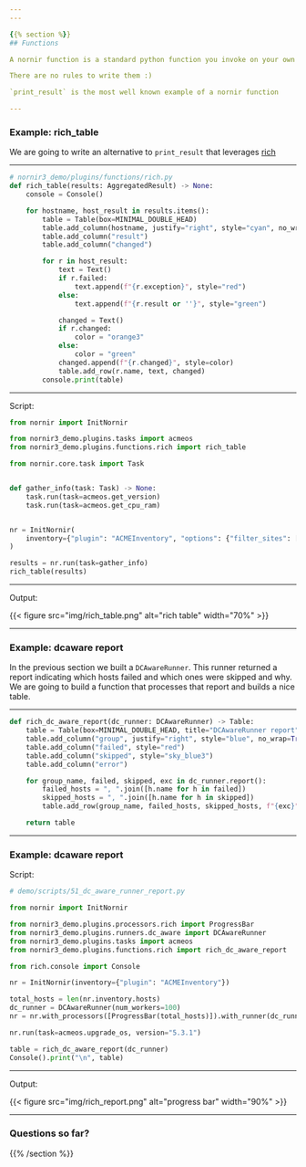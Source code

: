 ```yaml
---
---

{{% section %}}
## Functions

A nornir function is a standard python function you invoke on your own

There are no rules to write them :)

`print_result` is the most well known example of a nornir function

---
```


### Example: rich_table

We are going to write an alternative to `print_result` that leverages [rich](https://github.com/willmcgugan/rich)

---

``` python
# nornir3_demo/plugins/functions/rich.py
def rich_table(results: AggregatedResult) -> None:
    console = Console()

    for hostname, host_result in results.items():
        table = Table(box=MINIMAL_DOUBLE_HEAD)
        table.add_column(hostname, justify="right", style="cyan", no_wrap=True)
        table.add_column("result")
        table.add_column("changed")

        for r in host_result:
            text = Text()
            if r.failed:
                text.append(f"{r.exception}", style="red")
            else:
                text.append(f"{r.result or ''}", style="green")

            changed = Text()
            if r.changed:
                color = "orange3"
            else:
                color = "green"
            changed.append(f"{r.changed}", style=color)
            table.add_row(r.name, text, changed)
        console.print(table)
```

---

Script:

``` python
from nornir import InitNornir

from nornir3_demo.plugins.tasks import acmeos
from nornir3_demo.plugins.functions.rich import rich_table

from nornir.core.task import Task


def gather_info(task: Task) -> None:
    task.run(task=acmeos.get_version)
    task.run(task=acmeos.get_cpu_ram)


nr = InitNornir(
    inventory={"plugin": "ACMEInventory", "options": {"filter_sites": ["earth"]}}
)

results = nr.run(task=gather_info)
rich_table(results)
```

---

Output:

{{< figure src="img/rich_table.png" alt="rich table" width="70%" >}}

---

### Example: dcaware report

In the previous section we built a `DCAwareRunner`. This runner returned a report indicating which hosts failed and which ones were skipped and why. We are going to build a function that processes that report and builds a nice table.


---

``` python
def rich_dc_aware_report(dc_runner: DCAwareRunner) -> Table:
    table = Table(box=MINIMAL_DOUBLE_HEAD, title="DCAwareRunner report")
    table.add_column("group", justify="right", style="blue", no_wrap=True)
    table.add_column("failed", style="red")
    table.add_column("skipped", style="sky_blue3")
    table.add_column("error")

    for group_name, failed, skipped, exc in dc_runner.report():
        failed_hosts = ", ".join([h.name for h in failed])
        skipped_hosts = ", ".join([h.name for h in skipped])
        table.add_row(group_name, failed_hosts, skipped_hosts, f"{exc}")

    return table
```

---

### Example: dcaware report

Script:

``` python
# demo/scripts/51_dc_aware_runner_report.py

from nornir import InitNornir

from nornir3_demo.plugins.processors.rich import ProgressBar
from nornir3_demo.plugins.runners.dc_aware import DCAwareRunner
from nornir3_demo.plugins.tasks import acmeos
from nornir3_demo.plugins.functions.rich import rich_dc_aware_report

from rich.console import Console

nr = InitNornir(inventory={"plugin": "ACMEInventory"})

total_hosts = len(nr.inventory.hosts)
dc_runner = DCAwareRunner(num_workers=100)
nr = nr.with_processors([ProgressBar(total_hosts)]).with_runner(dc_runner)

nr.run(task=acmeos.upgrade_os, version="5.3.1")

table = rich_dc_aware_report(dc_runner)
Console().print("\n", table)
```

---

Output:

{{< figure src="img/rich_report.png" alt="progress bar" width="90%" >}}

---

### Questions so far?

{{% /section %}}

